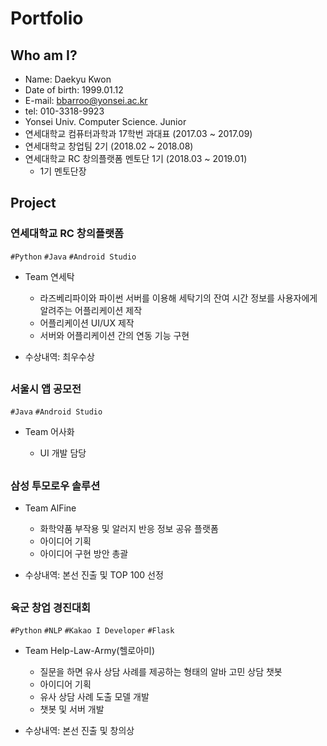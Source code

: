 # Portfolio
## Who am I?
* Name: Daekyu Kwon
* Date of birth: 1999.01.12
* E-mail: bbarroo@yonsei.ac.kr
* tel: 010-3318-9923
* Yonsei Univ. Computer Science. Junior
* 연세대학교 컴퓨터과학과 17학번 과대표 (2017.03 ~ 2017.09)
* 연세대학교 창업팀 2기 (2018.02 ~ 2018.08)
* 연세대학교 RC 창의플랫폼 멘토단 1기 (2018.03 ~ 2019.01)
  * 1기 멘토단장

## Project

### 연세대학교 RC 창의플랫폼
`#Python` `#Java` `#Android Studio`

- Team 연세탁

  * 라즈베리파이와 파이썬 서버를 이용해 세탁기의 잔여 시간 정보를  사용자에게 알려주는 어플리케이션 제작
  * 어플리케이션 UI/UX 제작
  * 서버와 어플리케이션 간의 연동 기능 구현

* 수상내역: 최우수상

##

### 서울시 앱 공모전
`#Java` `#Android Studio`

- Team 어사화

  * UI 개발 담당
  
##

### 삼성 투모로우 솔루션

- Team AlFine

  * 화학약품 부작용 및 알러지 반응 정보 공유 플랫폼
  * 아이디어 기획
  * 아이디어 구현 방안 총괄

- 수상내역: 본선 진출 및 TOP 100 선정

##

### 육군 창업 경진대회
`#Python` `#NLP` `#Kakao I Developer` `#Flask`

- Team Help-Law-Army(헬로아미)

  * 질문을 하면 유사 상담 사례를 제공하는 형태의 알바 고민 상담 챗봇
  * 아이디어 기획
  * 유사 상담 사례 도출 모델 개발
  * 챗봇 및 서버 개발
 
- 수상내역: 본선 진출 및 창의상

##
